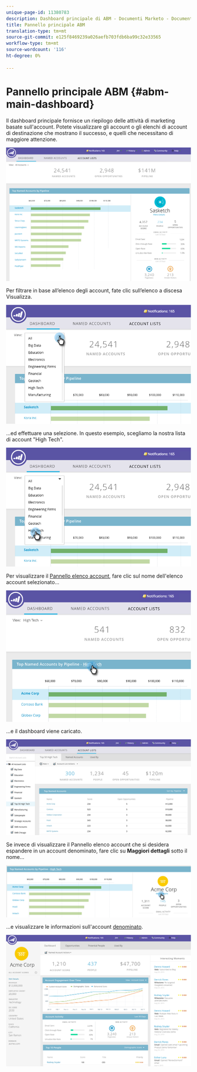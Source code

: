 ```yaml
---
unique-page-id: 11380783
description: Dashboard principale di ABM - Documenti Marketo - Documentazione prodotto
title: Pannello principale ABM
translation-type: tm+mt
source-git-commit: e125f8469239a026aefb703fdb6ba99c32e33565
workflow-type: tm+mt
source-wordcount: '116'
ht-degree: 0%

---
```



# Pannello principale ABM {#abm-main-dashboard}

Il dashboard principale fornisce un riepilogo delle attività di marketing basate sull&#39;account. Potete visualizzare gli account o gli elenchi di account di destinazione che mostrano il successo, e quelli che necessitano di maggiore attenzione.

![](assets/one.png)

Per filtrare in base all’elenco degli account, fate clic sull’elenco a discesa Visualizza.

![](assets/two.png)

...ed effettuare una selezione. In questo esempio, scegliamo la nostra lista di account &quot;High Tech&quot;.

![](assets/three.png)

Per visualizzare il [Pannello elenco account](/help/marketo/product-docs/account-based-marketing/measure/account-list-insights.md#account-list-dashboard), fare clic sul nome dell&#39;elenco account selezionato...

![](assets/four.png)

...e il dashboard viene caricato.

![](assets/five.png)

Se invece di visualizzare il Pannello elenco account che si desidera espandere in un account denominato, fare clic su **Maggiori dettagli** sotto il nome...

![](assets/six.png)

...e visualizzare le informazioni sull&#39;account [denominato](/help/marketo/product-docs/account-based-marketing/measure/named-account-insights.md).

![](assets/seven.png)
